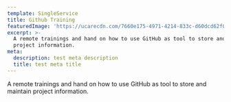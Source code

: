 ```yaml
---
template: SingleService
title: Github Training
featuredImage: 'https://ucarecdn.com/7660e175-4971-4214-833c-d60dcd62f0af/'
excerpt: >-
  A remote trainings and hand on how to use GitHub as tool to store and maintain
  project information.
meta:
  description: test meta description
  title: test meta title
---
```


A remote trainings and hand on how to use GitHub as tool to store and maintain project information.
